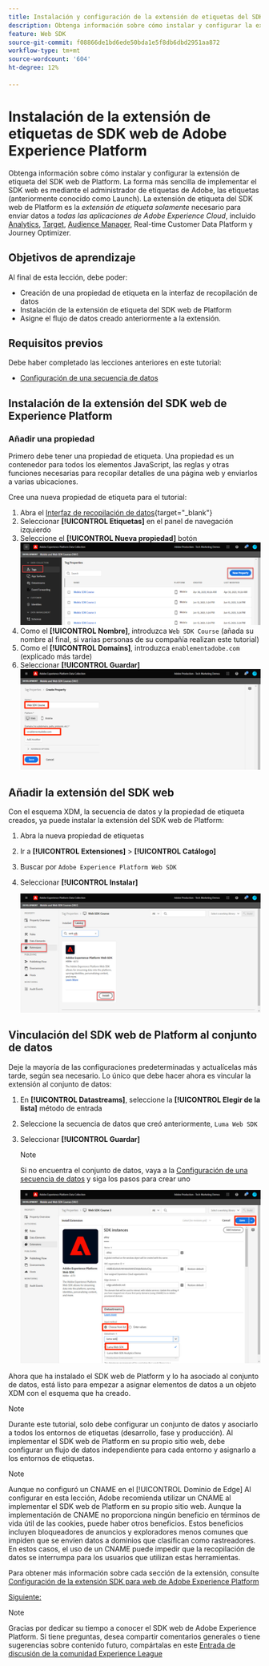 ```yaml
---
title: Instalación y configuración de la extensión de etiquetas del SDK web de Adobe Experience Platform
description: Obtenga información sobre cómo instalar y configurar la extensión de etiqueta SDK web de Platform en la interfaz de recopilación de datos. Esta lección forma parte del tutorial Implementación de Adobe Experience Cloud con SDK web.
feature: Web SDK
source-git-commit: f08866de1bd6ede50bda1e5f8db6dbd2951aa872
workflow-type: tm+mt
source-wordcount: '604'
ht-degree: 12%

---
```


# Instalación de la extensión de etiquetas de SDK web de Adobe Experience Platform

Obtenga información sobre cómo instalar y configurar la extensión de etiqueta del SDK web de Platform. La forma más sencilla de implementar el SDK web es mediante el administrador de etiquetas de Adobe, las etiquetas (anteriormente conocido como Launch). La extensión de etiqueta del SDK web de Platform es la _extensión de etiqueta solamente_ necesario para enviar datos a _todas las aplicaciones de Adobe Experience Cloud_, incluido [Analytics](setup-analytics.md), [Target](setup-target.md), [Audience Manager](setup-audience-manager.md), Real-time Customer Data Platform y Journey Optimizer.

## Objetivos de aprendizaje

Al final de esta lección, debe poder:

* Creación de una propiedad de etiqueta en la interfaz de recopilación de datos
* Instalación de la extensión de etiqueta del SDK web de Platform
* Asigne el flujo de datos creado anteriormente a la extensión.

## Requisitos previos

Debe haber completado las lecciones anteriores en este tutorial:

* [Configuración de una secuencia de datos](configure-datastream.md)

## Instalación de la extensión del SDK web de Experience Platform

### Añadir una propiedad

Primero debe tener una propiedad de etiqueta. Una propiedad es un contenedor para todos los elementos JavaScript, las reglas y otras funciones necesarias para recopilar detalles de una página web y enviarlos a varias ubicaciones.

Cree una nueva propiedad de etiqueta para el tutorial:

1. Abra el [Interfaz de recopilación de datos](https://launch.adobe.com/){target="_blank"}
1. Seleccionar **[!UICONTROL Etiquetas]** en el panel de navegación izquierdo
1. Seleccione el **[!UICONTROL Nueva propiedad]** botón
   ![Añadir una nueva propiedad](assets/websdk-property-addNewProperty.png)
1. Como el **[!UICONTROL Nombre]**, introduzca `Web SDK Course` (añada su nombre al final, si varias personas de su compañía realizan este tutorial)
1. Como el **[!UICONTROL Domains]**, introduzca `enablementadobe.com` (explicado más tarde)
1. Seleccionar **[!UICONTROL Guardar]**
   ![Detalles de la propiedad](assets/websdk-property-propertyDetails.png)

## Añadir la extensión del SDK web

Con el esquema XDM, la secuencia de datos y la propiedad de etiqueta creados, ya puede instalar la extensión del SDK web de Platform:

1. Abra la nueva propiedad de etiquetas
1. Ir a **[!UICONTROL Extensiones]** > **[!UICONTROL Catálogo]**
1. Buscar por `Adobe Experience Platform Web SDK`
1. Seleccionar **[!UICONTROL Instalar]**

   ![Instalar extensión del SDK web](assets/extension-platform-web-sdk.jpg)


## Vinculación del SDK web de Platform al conjunto de datos

Deje la mayoría de las configuraciones predeterminadas y actualícelas más tarde, según sea necesario. Lo único que debe hacer ahora es vincular la extensión al conjunto de datos:

1. En **[!UICONTROL Datastreams]**, seleccione la **[!UICONTROL Elegir de la lista]** método de entrada
1. Seleccione la secuencia de datos que creó anteriormente, `Luma Web SDK`
1. Seleccionar **[!UICONTROL Guardar]**

   >[!NOTE]
   >
   > Si no encuentra el conjunto de datos, vaya a la [Configuración de una secuencia de datos](configure-datastream.md) y siga los pasos para crear uno

   ![Selección de flujo de datos](assets/extension-luma-web-sdk-datastream-extension.png)

Ahora que ha instalado el SDK web de Platform y lo ha asociado al conjunto de datos, está listo para empezar a asignar elementos de datos a un objeto XDM con el esquema que ha creado.

>[!NOTE]
>
>Durante este tutorial, solo debe configurar un conjunto de datos y asociarlo a todos los entornos de etiquetas (desarrollo, fase y producción). Al implementar el SDK web de Platform en su propio sitio web, debe configurar un flujo de datos independiente para cada entorno y asignarlo a los entornos de etiquetas.

>[!NOTE]
>
>Aunque no configuró un CNAME en el [!UICONTROL Dominio de Edge] Al configurar en esta lección, Adobe recomienda utilizar un CNAME al implementar el SDK web de Platform en su propio sitio web. Aunque la implementación de CNAME no proporciona ningún beneficio en términos de vida útil de las cookies, puede haber otros beneficios. Estos beneficios incluyen bloqueadores de anuncios y exploradores menos comunes que impiden que se envíen datos a dominios que clasifican como rastreadores. En estos casos, el uso de un CNAME puede impedir que la recopilación de datos se interrumpa para los usuarios que utilizan estas herramientas.

Para obtener más información sobre cada sección de la extensión, consulte [Configuración de la extensión SDK para web de Adobe Experience Platform](https://experienceleague.adobe.com/docs/experience-platform/edge/extension/web-sdk-extension-configuration.html?lang=es)



[Siguiente: ](create-data-elements.md)

>[!NOTE]
>
>Gracias por dedicar su tiempo a conocer el SDK web de Adobe Experience Platform. Si tiene preguntas, desea compartir comentarios generales o tiene sugerencias sobre contenido futuro, compártalas en este [Entrada de discusión de la comunidad Experience League](https://experienceleaguecommunities.adobe.com/t5/adobe-experience-platform-launch/tutorial-discussion-implement-adobe-experience-cloud-with-web/td-p/444996)

